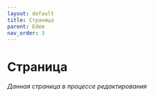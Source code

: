 ```yaml
---
layout: default
title: Страница
parent: Edem
nav_order: 3
---
```


# Страница
*Данная страница в процессе редактирования*